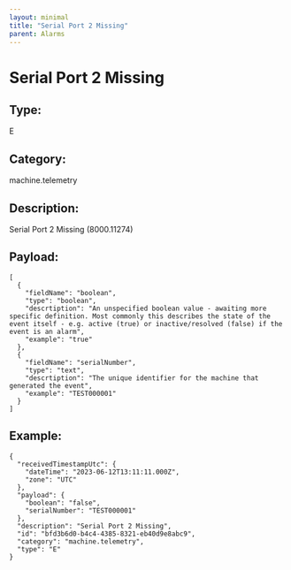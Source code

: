 ```yaml
---
layout: minimal
title: "Serial Port 2 Missing"
parent: Alarms
---
```


# Serial Port 2 Missing

## Type:

E

## Category:

machine.telemetry

## Description: 

Serial Port 2 Missing (8000.11274)

## Payload:

```
[
  {
    "fieldName": "boolean",
    "type": "boolean",
    "descrtiption": "An unspecified boolean value - awaiting more specific definition. Most commonly this describes the state of the event itself - e.g. active (true) or inactive/resolved (false) if the event is an alarm",
    "example": "true"
  },
  {
    "fieldName": "serialNumber",
    "type": "text",
    "descrtiption": "The unique identifier for the machine that generated the event",
    "example": "TEST000001"
  }
]
```

## Example:

```
{
  "receivedTimestampUtc": {
    "dateTime": "2023-06-12T13:11:11.000Z",
    "zone": "UTC"
  },
  "payload": {
    "boolean": "false",
    "serialNumber": "TEST000001"
  },
  "description": "Serial Port 2 Missing",
  "id": "bfd3b6d0-b4c4-4385-8321-eb40d9e8abc9",
  "category": "machine.telemetry",
  "type": "E"
}
```
